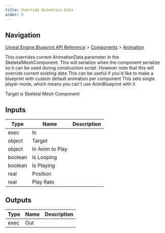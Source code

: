 ```yaml
---
title: Override Animation Data
order: 5
---
```

## Navigation

[Unreal Engine Blueprint API Reference](https://dev.epicgames.com/documentation/en-us/unreal-engine/BlueprintAPI) > [Components](https://dev.epicgames.com/documentation/en-us/unreal-engine/BlueprintAPI/Components) > [Animation](https://dev.epicgames.com/documentation/en-us/unreal-engine/BlueprintAPI/Components/Animation)

This overrides current AnimationData parameter in the SkeletalMeshComponent. This will serialize when the component serialize
so it can be used during construction script. However note that this will override current existing data
This can be useful if you'd like to make a blueprint with custom default animation per component
This sets single player mode, which means you can't use AnimBlueprint with it

Target is Skeletal Mesh Component

## Inputs

| Type | Name | Description |
| --- | --- | --- |
| exec | In |  |
| object | Target |  |
| object | In Anim to Play |  |
| boolean | Is Looping |  |
| boolean | Is Playing |  |
| real | Position |  |
| real | Play Rate |  |

## Outputs

| Type | Name | Description |
| --- | --- | --- |
| exec | Out |  |
